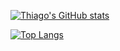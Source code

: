 [![Thiago's GitHub stats](https://github-readme-stats.vercel.app/api?username=tomrlhtheme=dark&show_icons=true)](https://github.com/tomrlh/github-readme-stats)

[![Top Langs](https://github-readme-stats.vercel.app/api/top-langs/?username=tomrlh&layout=compacttheme=dark&show_icons=true)](https://github.com/tomrlh/github-readme-stats)
